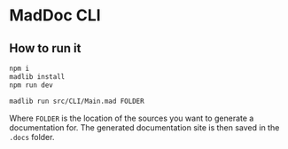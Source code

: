 # MadDoc CLI

## How to run it
```bash
npm i
madlib install
npm run dev

madlib run src/CLI/Main.mad FOLDER
```
Where `FOLDER` is the location of the sources you want to generate a documentation for.
The generated documentation site is then saved in the `.docs` folder.
